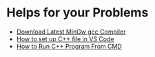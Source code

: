 # Helps for your Problems
* [Download Latest MinGw gcc Compiler](https://youtu.be/0HD0pqVtsmw)
* [How to set up C++ file in VS Code](https://youtu.be/rgCJbsCSARM)
* [How to Run C++ Program From CMD](https://youtu.be/vAPi4qN9kCs)